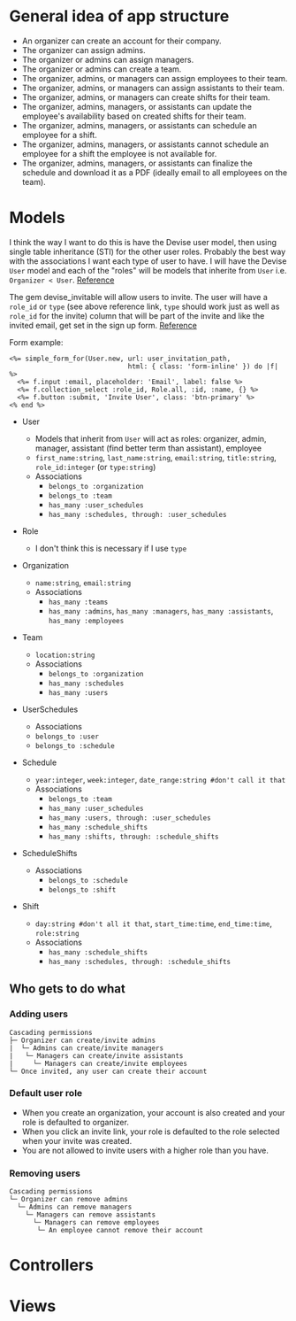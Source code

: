 # General idea of app structure
- An organizer can create an account for their company.
- The organizer can assign admins.
- The organizer or admins can assign managers.
- The organizer or admins can create a team.
- The organizer, admins, or managers can assign employees to their team.
- The organizer, admins, or managers can assign assistants to their team.
- The organizer, admins, or managers can create shifts for their team.
- The organizer, admins, managers, or assistants can update the employee's availability based on created shifts for their team.
- The organizer, admins, managers, or assistants can schedule an employee for a shift.
- The organizer, admins, managers, or assistants cannot schedule an employee for a shift the employee is not available for.
- The organizer, admins, managers, or assistants can finalize the schedule and download it as a PDF (ideally email to all employees on the team).

# Models
I think the way I want to do this is have the Devise user model, then using single table inheritance (STI) for the other user roles. Probably the best way with the associations I want each type of user to have. I will have the Devise `User` model and each of the "roles" will be models that inherite from `User` i.e. `Organizer < User`. [Reference](https://rails.devcamp.com/professional-rails-development-course/advanced-user-features/enabling-admin-users-using-single-table-inheritance)

The gem devise_invitable will allow users to invite. The user will have a `role_id` or `type` (see above reference link, `type` should work just as well as `role_id` for the invite) column that will be part of the invite and like the invited email, get set in the sign up form. [Reference](http://stackoverflow.com/questions/29616495/cannot-get-devise-invitable-to-assign-a-role-when-inviting)

Form example:
```
<%= simple_form_for(User.new, url: user_invitation_path,
                              html: { class: 'form-inline' }) do |f| %>
  <%= f.input :email, placeholder: 'Email', label: false %>
  <%= f.collection_select :role_id, Role.all, :id, :name, {} %>
  <%= f.button :submit, 'Invite User', class: 'btn-primary' %>
<% end %>
```

- User
  - Models that inherit from `User` will act as roles: organizer, admin, manager, assistant (find better term than assistant), employee
  - `first_name:string`, `last_name:string`, `email:string`, `title:string`, `role_id:integer` (or `type:string`)
  - Associations
    - `belongs_to :organization`
    - `belongs_to :team`
    - `has_many :user_schedules`
    - `has_many :schedules, through: :user_schedules`

- Role
  - I don't think this is necessary if I use `type`

- Organization
  - `name:string`, `email:string`
  - Associations
    - `has_many :teams`
    - `has_many :admins`, `has_many :managers`, `has_many :assistants`,      `has_many :employees`

- Team
  - `location:string`
  - Associations
    - `belongs_to :organization`
    - `has_many :schedules`
    - `has_many :users`

- UserSchedules
  - Associations
  - `belongs_to :user`
  - `belongs_to :schedule`

- Schedule
  - `year:integer`, `week:integer`, `date_range:string #don't call it that`
  - Associations
    - `belongs_to :team`
    - `has_many :user_schedules`
    - `has_many :users, through: :user_schedules`
    - `has_many :schedule_shifts`
    - `has_many :shifts, through: :schedule_shifts`

- ScheduleShifts
  - Associations
    - `belongs_to :schedule`
    - `belongs_to :shift`

- Shift
  - `day:string #don't all it that`, `start_time:time`, `end_time:time`, `role:string`
  - Associations
    - `has_many :schedule_shifts`
    - `has_many :schedules, through: :schedule_shifts`

## Who gets to do what
### Adding users
```
Cascading permissions
├─ Organizer can create/invite admins
|  └─ Admins can create/invite managers
|   └─ Managers can create/invite assistants
|     └─ Managers can create/invite employees
└─ Once invited, any user can create their account
```

### Default user role
- When you create an organization, your account is also created and your role is defaulted to organizer.
- When you click an invite link, your role is defaulted to the role selected when your invite was created.
- You are not allowed to invite users with a higher role than you have.

### Removing users
```
Cascading permissions
└─ Organizer can remove admins
  └─ Admins can remove managers
    └─ Managers can remove assistants
      └─ Managers can remove employees
       └─ An employee cannot remove their account
```

# Controllers

# Views
